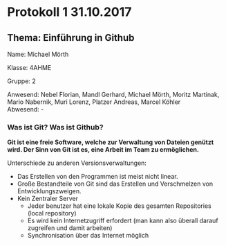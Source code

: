 # Protokoll 1 31.10.2017

## Thema: Einführung in Github

Name:   Michael Mörth

Klasse: 4AHME

Gruppe: 2

Anwesend: Nebel Florian, Mandl Gerhard, Michael Mörth, Moritz Martinak, Mario Nabernik, Muri Lorenz, Platzer Andreas, Marcel Köhler    
Abwesend: -

### Was ist Git? Was ist Github?
**Git ist eine freie Software, welche zur Verwaltung von Dateien genützt wird.
Der Sinn von Git ist es, eine Arbeit im Team zu ermöglichen.**

Unterschiede zu anderen Versionsverwaltungen:
* Das Erstellen von den Programmen ist meist nicht linear. 
* Große Bestandteile von Git sind das Erstellen und Verschmelzen von Entwicklungszweigen.
* Kein Zentraler Server
  * Jeder benutzer hat eine lokale Kopie des gesamten Repositories (local repository)
  * Es wird kein Internetzugriff erfordert (man kann also überall darauf zugreifen und damit arbeiten)
  * Synchronisation über das Internet möglich
